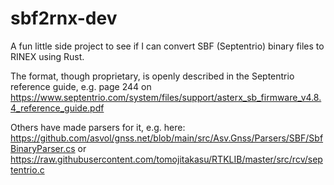 # sbf2rnx-dev

A fun little side project to see if I can convert SBF (Septentrio) binary files to RINEX using Rust.

The format, though proprietary, is openly described in the Septentrio reference guide, e.g. page 244 on https://www.septentrio.com/system/files/support/asterx_sb_firmware_v4.8.4_reference_guide.pdf

Others have made parsers for it, e.g. here: https://github.com/asvol/gnss.net/blob/main/src/Asv.Gnss/Parsers/SBF/SbfBinaryParser.cs or https://raw.githubusercontent.com/tomojitakasu/RTKLIB/master/src/rcv/septentrio.c 

